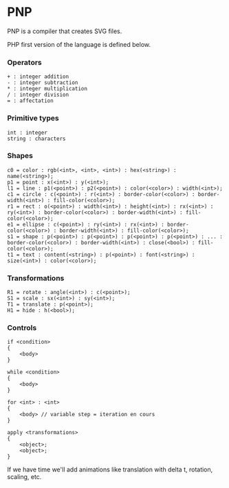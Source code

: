 PNP
===

PNP is a compiler that creates SVG files.

PHP first version of the language is defined below.

### Operators ###
	+ : integer addition
	- : integer subtraction
	* : integer multiplication
	/ : integer division
	= : affectation

### Primitive types ###
	int : integer
	string : characters

### Shapes ###

	c0 = color : rgb(<int>, <int>, <int>) : hex(<string>) : name(<string>);
	p1 = point : x(<int>) : y(<int>);
	l1 = line : p1(<point>) : p2(<point>) : color(<color>) : width(<int>);
	c1 = circle : c(<point>) : r(<int>) : border-color(<color>) : border-width(<int>) : fill-color(<color>);
	r1 = rect : o(<point>) : width(<int>) : height(<int>) : rx(<int>) : ry(<int>) : border-color(<color>) : border-width(<int>) : fill-color(<color>);
	e1 = ellipse : c(<point>) : ry(<int>) : rx(<int>) : border-color(<color>) : border-width(<int>) : fill-color(<color>);
	s1 = shape : p(<point>) : p(<point>) : p(<point>) : p(<point>) : ... : border-color(<color>) : border-width(<int>) : close(<bool>) : fill-color(<color>);
	t1 = text : content(<string>) : p(<point>) : font(<string>) : size(<int>) : color(<color>);


### Transformations ###

	R1 = rotate : angle(<int>) : c(<point>);
	S1 = scale : sx(<int>) : sy(<int>);
	T1 = translate : p(<point>);
	H1 = hide : h(<bool>);

### Controls ###

	if <condition>
	{
		<body>
	}

	while <condition>
	{
		<body>
	}

	for <int> : <int>
	{
		<body> // variable step = iteration en cours
	}
	
	apply <transformations>
	{
		<object>;
		<object>;
	}
	
If we have time we'll add animations like translation with delta t, rotation, scaling, etc.

